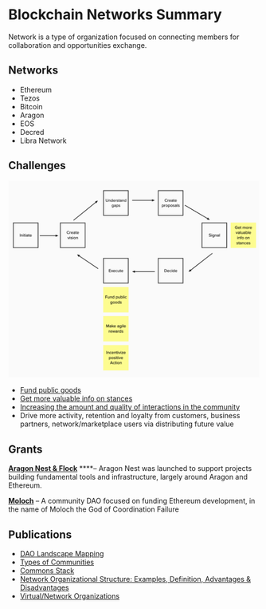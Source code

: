 # Blockchain Networks Summary

Network is a type of organization focused on connecting members for collaboration and opportunities exchange.

## Networks

* Ethereum
* Tezos
* Bitcoin
* Aragon
* EOS
* Decred
* Libra Network

## Challenges

![](../.gitbook/assets/image%20%2818%29.png)

* [Fund public goods](funding-public-goods.md)
* [Get more valuable info on stances](ethereum-governance-signals.md)
* [Increasing the amount and quality of interactions in the community](increasing-the-amount-and-quality-of-interactions-in-the-community.md)
* Drive more activity, retention and loyalty from customers, business partners, network/marketplace users via distributing future value

## Grants

[**Aragon Nest & Flock**](https://github.com/aragon/nest) ****– Aragon Nest was launched to support projects building fundamental tools and infrastructure, largely around Aragon and Ethereum.

[**Moloch**](https://molochdao.com/) – A community DAO focused on funding Ethereum development, in the name of Moloch the God of Coordination Failure

## Publications

* [DAO Landscape Mapping](https://mapping.daolandscape.today/)
* [Types of Communities](http://www.feverbee.com/wp-content/uploads/2010/11/TypesofCommunities.pdf)
* [Commons Stack](https://commons-stack.gitbook.io/wiki/)
* [Network Organizational Structure: Examples, Definition, Advantages & Disadvantages](https://advergize.com/business/network-organizational-structure-examples-definition-advantages-disadvantages/)
* [Virtual/Network Organizations](http://www.analytictech.com/mb021/virtual.htm)

